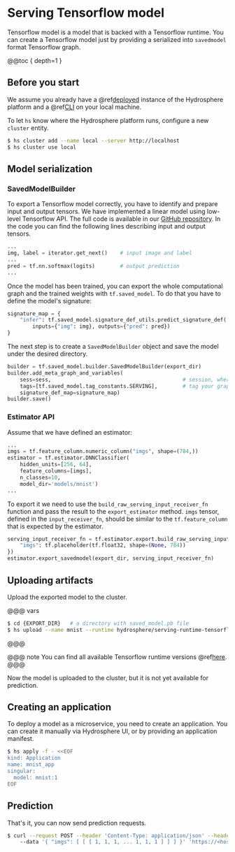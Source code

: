 # Serving Tensorflow model

Tensorflow model is a model that is backed with a Tensorflow runtime. You can create a Tensorflow model just by providing a serialized into `savedmodel` format Tensorflow graph. 

@@toc { depth=1 }

## Before you start

We assume you already have a @ref[deployed](../../install/platform.md) instance of the Hydrosphere platform and a @ref[CLI](../../install/cli.md) on your local machine.

To let `hs` know where the Hydrosphere platform runs, configure a new `cluster` entity. 

```sh 
$ hs cluster add --name local --server http://localhost
$ hs cluster use local
```

## Model serialization

### SavedModelBuilder

To export a Tensorflow model correctly, you have to identify and prepare input and output tensors. We have implemented a linear model using low-level Tensorflow API. The full code is available in our [GitHub repository](https://github.com/Hydrospheredata/hydro-serving-example/blob/master/examples/mnist_tf/train_mnist.py). In the code you can find the following lines describing input and output tensors. 

```python
...
img, label = iterator.get_next()    # input image and label
...
pred = tf.nn.softmax(logits)        # output prediction
...
```

Once the model has been trained, you can export the whole computational graph and the trained weights with `tf.saved_model`. To do that you have to define the model's signature:

```python
signature_map = {
    "infer": tf.saved_model.signature_def_utils.predict_signature_def(
        inputs={"img": img}, outputs={"pred": pred})
}
```

The next step is to create a `SavedModelBuilder` object and save the model under the desired directory.

```python
builder = tf.saved_model.builder.SavedModelBuilder(export_dir)
builder.add_meta_graph_and_variables(
    sess=sess,                                          # session, where the graph was initialized
    tags=[tf.saved_model.tag_constants.SERVING],        # tag your graph as servable using this constant
    signature_def_map=signature_map)
builder.save()
```

### Estimator API

Assume that we have defined an estimator:

```python
...
imgs = tf.feature_column.numeric_column("imgs", shape=(784,))
estimator = tf.estimator.DNNClassifier(
    hidden_units=[256, 64],
    feature_columns=[imgs],
    n_classes=10,
    model_dir='models/mnist')
...
```

To export it we need to use the `build_raw_serving_input_receiver_fn` function and pass the result to the `export_estimator` method. `imgs` tensor, defined in the `input_receiver_fn`, should be similar to the `tf.feature_column` that is expected by the estimator. 

```python
serving_input_receiver_fn = tf.estimator.export.build_raw_serving_input_receiver_fn({
    "imgs": tf.placeholder(tf.float32, shape=(None, 784))
})
estimator.export_savedmodel(export_dir, serving_input_receiver_fn)
```

## Uploading artifacts

Upload the exported model to the cluster.

@@@ vars
```sh
$ cd {EXPORT_DIR}   # a directory with saved_model.pb file
$ hs upload --name mnist --runtime hydrosphere/serving-runtime-tensorflow-1.13.1:$project.released_version$
```
@@@

@@@ note
You can find all available Tensorflow runtime versions @ref[here](../../reference/runtimes.md).
@@@

Now the model is uploaded to the cluster, but it is not yet available for prediction. 

## Creating an application

To deploy a model as a microservice, you need to create an application. You can create it manually via Hydrosphere UI, or by providing an application manifest.

```sh
$ hs apply -f - <<EOF
kind: Application
name: mnist_app
singular:
  model: mnist:1
EOF
```

## Prediction

That's it, you can now send prediction requests. 

```sh 
$ curl --request POST --header 'Content-Type: application/json' --header 'Accept: application/json' \ 
    --data '{ "imgs": [ [ [ 1, 1, 1, ... 1, 1, 1 ] ] ] }' 'https://<host>/gateway/applications/mnist_app'
```
